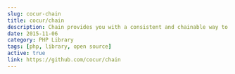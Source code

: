 ```yaml
---
slug: cocur-chain
title: cocur/chain
description: Chain provides you with a consistent and chainable way to work with arrays in PHP.
date: 2015-11-06
category: PHP Library
tags: [php, library, open source]
active: true
link: https://github.com/cocur/chain
---
```

